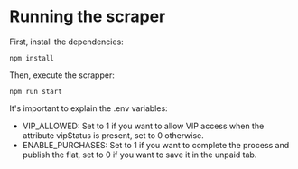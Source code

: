 # Running the scraper
First, install the dependencies: 

```
npm install
```

Then, execute the scrapper: 

```
npm run start
```

It's important to explain the .env variables:

- VIP_ALLOWED: Set to 1 if you want to allow VIP access when the attribute vipStatus is present, set to 0 otherwise.
- ENABLE_PURCHASES: Set to 1 if you want to complete the process and publish the flat, set to 0 if you want to save it in the unpaid tab.





